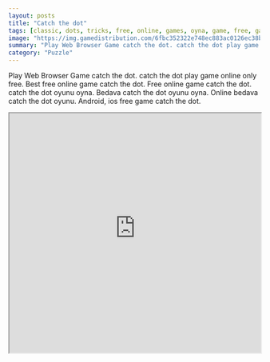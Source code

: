 ```yaml
---
layout: posts
title: "Catch the dot"
tags: [classic, dots, tricks, free, online, games, oyna, game, free, games, play, play, games]
image: "https://img.gamedistribution.com/6fbc352322e748ec883ac0126ec38b9f.jpg"
summary: "Play Web Browser Game catch the dot. catch the dot play game online only free. Best free online game catch the dot. Free online game catch the dot. catch the dot oyunu oyna. Bedava catch the dot oyunu oyna. Online bedava catch the dot oyunu. Android, ios free game catch the dot."
category: "Puzzle"
---
```


Play Web Browser Game catch the dot. catch the dot play game online only free. Best free online game catch the dot. Free online game catch the dot. catch the dot oyunu oyna. Bedava catch the dot oyunu oyna. Online bedava catch the dot oyunu. Android, ios free game catch the dot.

<iframe width="100%" height="480px;" src="https://html5.gamedistribution.com/6fbc352322e748ec883ac0126ec38b9f/"></iframe>